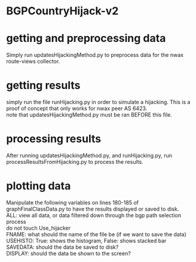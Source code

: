 # BGPCountryHijack-v2

# getting and preprocessing data 
Simply run updatesHijackingMethod.py to preprocess data for the nwax route-views collector. 

# getting results
simply run the file runHijacking.py in order to simulate a hijacking. This is a proof of concept that only works for nwax peer AS 6423.<br>
note that updatesHijackingMethod.py must be ran BEFORE this file. 

# processing results
After running updatesHijackingMethod.py, and runHijacking.py, run processResultsFromHijacking.py to process the results. 

# plotting data 
Manipulate the following variables on lines 180-185 of graphFinalClassData.py to have the results displayed or saved to disk. <br>
ALL: view all data, or data filtered down through the bgp path selection process<br>
do not touch Use_hijacker<br>
FNAME: what should the name of the file be (if we want to save the data)<br>
USEHISTO: True: shows the histogram, False: shows stacked bar<br>
SAVEDATA: should the data be saved to disk?<br>
DISPLAY: should the data be shown to the screen?<br>


